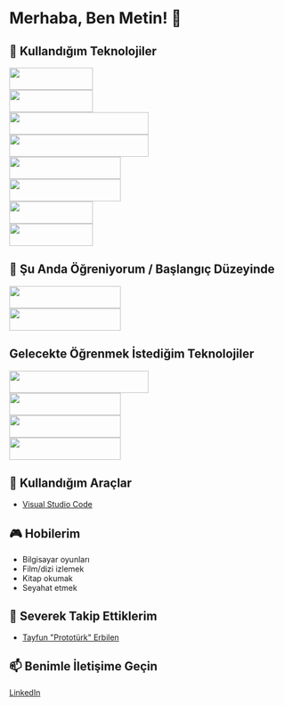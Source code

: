 # Merhaba, Ben Metin! 👋

## 🚀 Kullandığım Teknolojiler

<img src="https://img.shields.io/badge/HTML-5-orange?style=flat&logo=html5" width="150" height="40"> <br>
<img src="https://img.shields.io/badge/CSS-3-blue?style=flat&logo=css3" width="150" height="40"> <br>
<img src="https://img.shields.io/badge/Tailwind%20CSS-Latest-blue?style=flat&logo=tailwind-css" width="250" height="40"> <br>
<img src="https://img.shields.io/badge/JavaScript-ES6+-yellow?style=flat&logo=javascript" width="250" height="40"> <br>
<img src="https://img.shields.io/badge/React-Latest-blue?style=flat&logo=react" width="200" height="40"> <br>
<img src="https://img.shields.io/badge/Node.js-Latest-green?style=flat&logo=node.js" width="200" height="40"> <br>
<img src="https://img.shields.io/badge/MongoDB-green?style=flat&logo=mongodb" width="150" height="40"> <br>
<img src="https://img.shields.io/badge/VSCode-blue?style=flat&logo=visual-studio-code" width="150" height="40">

## 🌱 Şu Anda Öğreniyorum / Başlangıç Düzeyinde 

<img src="https://img.shields.io/badge/React-Latest-blue?style=flat&logo=react" width="200" height="40"> <br>
<img src="https://img.shields.io/badge/Node.js-Latest-green?style=flat&logo=node.js" width="200" height="40"> <br>

## Gelecekte Öğrenmek İstediğim Teknolojiler

<img src="https://img.shields.io/badge/TypeScript-blue?style=flat&logo=typescript" width="250" height="40"> <br>
<img src="https://img.shields.io/badge/Next.js-black?style=flat&logo=next.js" width="200" height="40"> <br>
<img src="https://img.shields.io/badge/GSAP-green?style=flat&logo=greensock" width="200" height="40"> <br>
<img src="https://img.shields.io/badge/Tree.js-brown?style=flat&logo=tree" width="200" height="40"> <br>


## 🔧 Kullandığım Araçlar

- [Visual Studio Code](https://code.visualstudio.com/)

## 🎮 Hobilerim

- Bilgisayar oyunları
- Film/dizi izlemek
- Kitap okumak
- Seyahat etmek

## 👑 Severek Takip Ettiklerim
- [Tayfun "Prototürk" Erbilen](https://github.com/tayfunerbilen)

## 📫 Benimle İletişime Geçin

[LinkedIn](https://www.linkedin.com/in/nuh-metin-karabulut-73441b265/)


